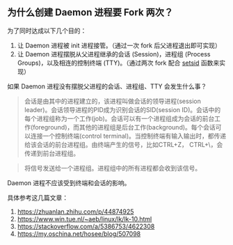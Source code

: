 ## 为什么创建 Daemon 进程要 Fork 两次？

为了同时达成以下几个目的：

1. 让 Daemon 进程被 init 进程接管。（通过一次 fork 后父进程退出即可实现）
2. 让 Daemon 进程摆脱从父进程继承的会话 (Session)，进程组 (Process Groups)，以及相连的控制终端 (TTY)。（通过两次 fork 配合 [setsid][] 函数来实现）


如果 Daemon 进程没有摆脱父进程的会话、进程组、TTY 会发生什么事？

> 会话是由其中的进程建立的，该进程叫做会话的领导进程(session leader)。会话领导进程的PID成为识别会话的SID(session ID)。会话中的每个进程组称为一个工作(job)。会话可以有一个进程组成为会话的前台工作(foreground)，而其他的进程组是后台工作(background)。每个会话可以连接一个控制终端(control terminal)。当控制终端有输入输出时，都传递给该会话的前台进程组。由终端产生的信号，比如CTRL+Z， CTRL+\，会传递到前台进程组。

> 将信号发送给一个进程组。进程组中的所有进程都会收到该信号。

Daemon 进程不应该受到终端和会话的影响。


具体参考这几篇文章：

1. https://zhuanlan.zhihu.com/p/44874925
2. https://www.win.tue.nl/~aeb/linux/lk/lk-10.html
3. https://stackoverflow.com/a/5386753/4622308
4. https://my.oschina.net/hosee/blog/507098


[setsid]: https://man7.org/linux/man-pages/man2/setsid.2.html

